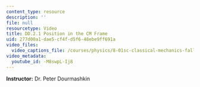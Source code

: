 ```yaml
---
content_type: resource
description: ''
file: null
resourcetype: Video
title: DD.2.1 Position in the CM Frame
uid: 277d00a1-dae5-cf4f-d5f6-48ebe9ff691a
video_files:
  video_captions_file: /courses/physics/8-01sc-classical-mechanics-fall-2016/week-9-collision-theory/dd.2.1-position-in-the-cm-frame/dd.2.1-position-in-the-cm-frame/-M8swpL-Ij8.vtt
video_metadata:
  youtube_id: -M8swpL-Ij8
---
```


**Instructor:** Dr. Peter Dourmashkin